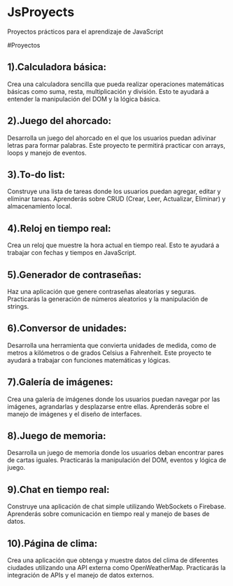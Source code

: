# JsProyects
Proyectos prácticos para el aprendizaje de JavaScript

#Proyectos

##  1).Calculadora básica:
Crea una calculadora sencilla que pueda realizar operaciones matemáticas básicas como suma, resta, multiplicación y división. Esto te ayudará a entender la manipulación del DOM y la lógica básica.

## 2).Juego del ahorcado:
Desarrolla un juego del ahorcado en el que los usuarios puedan adivinar letras para formar palabras. Este proyecto te permitirá practicar con arrays, loops y manejo de eventos.

## 3).To-do list: 
Construye una lista de tareas donde los usuarios puedan agregar, editar y eliminar tareas. Aprenderás sobre CRUD (Crear, Leer, Actualizar, Eliminar) y almacenamiento local.

## 4).Reloj en tiempo real: 
Crea un reloj que muestre la hora actual en tiempo real. Esto te ayudará a trabajar con fechas y tiempos en JavaScript.

## 5).Generador de contraseñas:
Haz una aplicación que genere contraseñas aleatorias y seguras. Practicarás la generación de números aleatorios y la manipulación de strings.

## 6).Conversor de unidades: 
Desarrolla una herramienta que convierta unidades de medida, como de metros a kilómetros o de grados Celsius a Fahrenheit. Este proyecto te ayudará a trabajar con funciones matemáticas y lógicas.

## 7).Galería de imágenes: 
Crea una galería de imágenes donde los usuarios puedan navegar por las imágenes, agrandarlas y desplazarse entre ellas. Aprenderás sobre el manejo de imágenes y el diseño de interfaces.

## 8).Juego de memoria: 
Desarrolla un juego de memoria donde los usuarios deban encontrar pares de cartas iguales. Practicarás la manipulación del DOM, eventos y lógica de juego.

## 9).Chat en tiempo real: 
Construye una aplicación de chat simple utilizando WebSockets o Firebase. Aprenderás sobre comunicación en tiempo real y manejo de bases de datos.

## 10).Página de clima: 
Crea una aplicación que obtenga y muestre datos del clima de diferentes ciudades utilizando una API externa como OpenWeatherMap. Practicarás la integración de APIs y el manejo de datos externos.
